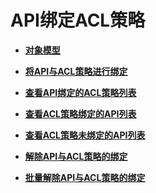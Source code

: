 # API绑定ACL策略<a name="apig-phapi-180713091"></a>

-   **[对象模型](对象模型-78.md)**  

-   **[将API与ACL策略进行绑定](将API与ACL策略进行绑定-79.md)**  

-   **[查看API绑定的ACL策略列表](查看API绑定的ACL策略列表-80.md)**  

-   **[查看ACL策略绑定的API列表](查看ACL策略绑定的API列表-81.md)**  

-   **[查看ACL策略未绑定的API列表](查看ACL策略未绑定的API列表-82.md)**  

-   **[解除API与ACL策略的绑定](解除API与ACL策略的绑定-83.md)**  

-   **[批量解除API与ACL策略的绑定](批量解除API与ACL策略的绑定-84.md)**  


